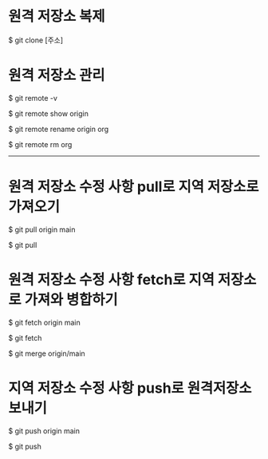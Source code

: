<h1>원격 저장소 복제</h1>

<p>$ git clone [주소]</p>

<h1>원격 저장소 관리</h1>

<p>$ git remote -v</p>
<p>$ git remote show origin</p>
<p>$ git remote rename origin org</p>
<p>$ git remote rm org</p>
<hr>

<h1>원격 저장소 수정 사항 pull로 지역 저장소로 가져오기</h1>

<p>$ git pull origin main</p>
<p>$ git pull</p>

<h1>원격 저장소 수정 사항 fetch로 지역 저장소로 가져와 병합하기</h1>

<p>$ git fetch origin main</p>
<p>$ git fetch</p>
<p>$ git merge origin/main</p>

<h1>지역 저장소 수정 사항 push로 원격저장소 보내기</h1>

<p>$ git push origin main</p>
<p>$ git push</p>
